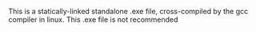 This is a statically-linked standalone .exe file, cross-compiled by the gcc compiler in linux. This .exe file is not recommended